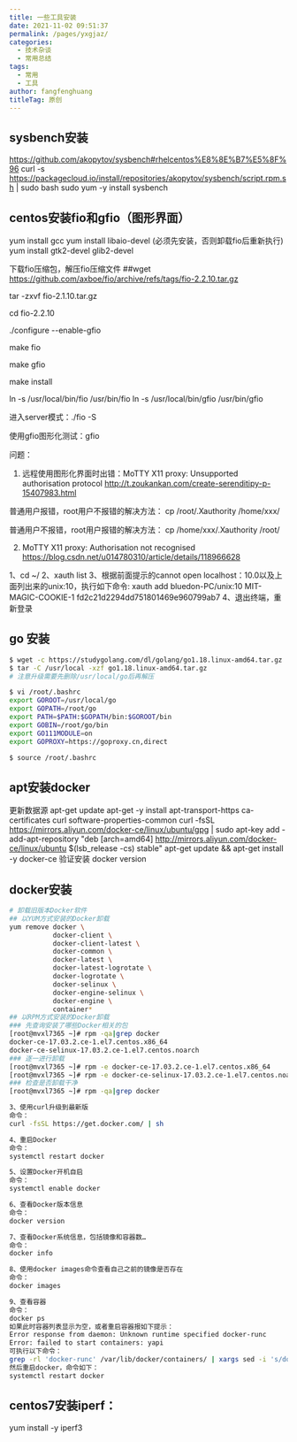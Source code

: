 ```yaml
---
title: 一些工具安装
date: 2021-11-02 09:51:37
permalink: /pages/yxgjaz/
categories: 
  - 技术杂谈
  - 常用总结
tags: 
  - 常用
  - 工具
author: fangfenghuang
titleTag: 原创
---
```


## sysbench安装
https://github.com/akopytov/sysbench#rhelcentos%E8%8E%B7%E5%8F%96
curl -s https://packagecloud.io/install/repositories/akopytov/sysbench/script.rpm.sh | sudo bash
sudo yum -y install sysbench


## centos安装fio和gfio（图形界面）
yum install gcc
yum install libaio-devel (必须先安装，否则卸载fio后重新执行)
yum install gtk2-devel glib2-devel

下载fio压缩包，解压fio压缩文件
##wget https://github.com/axboe/fio/archive/refs/tags/fio-2.2.10.tar.gz

tar -zxvf fio-2.1.10.tar.gz

cd fio-2.2.10

./configure --enable-gfio

make fio

make gfio

make install

ln -s /usr/local/bin/fio /usr/bin/fio
ln -s /usr/local/bin/gfio /usr/bin/gfio

进入server模式：./fio -S

使用gfio图形化测试：gfio


问题：

1. 远程使用图形化界面时出错：MoTTY X11 proxy: Unsupported authorisation protocol
http://t.zoukankan.com/create-serenditipy-p-15407983.html

普通用户报错，root用户不报错的解决方法：
cp /root/.Xauthority /home/xxx/

普通用户不报错，root用户报错的解决方法：
cp /home/xxx/.Xauthority /root/

2. MoTTY X11 proxy: Authorisation not recognised
https://blog.csdn.net/u014780310/article/details/118966628

1、cd ~/
2、xauth list
3、根据前面提示的cannot open localhost：10.0以及上面列出来的unix:10，执行如下命令:
xauth add bluedon-PC/unix:10 MIT-MAGIC-COOKIE-1 fd2c21d2294dd751801469e960799ab7
4、退出终端，重新登录



## go 安装
```bash
$ wget -c https://studygolang.com/dl/golang/go1.18.linux-amd64.tar.gz
$ tar -C /usr/local -xzf go1.18.linux-amd64.tar.gz
# 注意升级需要先删除/usr/local/go后再解压

$ vi /root/.bashrc
export GOROOT=/usr/local/go
export GOPATH=/root/go
export PATH=$PATH:$GOPATH/bin:$GOROOT/bin
export GOBIN=/root/go/bin
export GO111MODULE=on
export GOPROXY=https://goproxy.cn,direct

$ source /root/.bashrc


```

## apt安装docker
更新数据源
apt-get update
apt-get -y install apt-transport-https ca-certificates curl software-properties-common
curl -fsSL https://mirrors.aliyun.com/docker-ce/linux/ubuntu/gpg | sudo apt-key add -
add-apt-repository "deb [arch=amd64] http://mirrors.aliyun.com/docker-ce/linux/ubuntu $(lsb_release -cs) stable"
apt-get update && apt-get install -y docker-ce
验证安装
docker version


## docker安装
```bash
# 卸载旧版本Docker软件
## 以YUM方式安装的Docker卸载
yum remove docker \
           docker-client \
           docker-client-latest \
           docker-common \
           docker-latest \
           docker-latest-logrotate \
           docker-logrotate \
           docker-selinux \
           docker-engine-selinux \
           docker-engine \
           container*
## 以RPM方式安装的Docker卸载
### 先查询安装了哪些Docker相关的包
[root@mvxl7365 ~]# rpm -qa|grep docker
docker-ce-17.03.2.ce-1.el7.centos.x86_64
docker-ce-selinux-17.03.2.ce-1.el7.centos.noarch
### 逐一进行卸载
[root@mvxl7365 ~]# rpm -e docker-ce-17.03.2.ce-1.el7.centos.x86_64
[root@mvxl7365 ~]# rpm -e docker-ce-selinux-17.03.2.ce-1.el7.centos.noarch
### 检查是否卸载干净
[root@mvxl7365 ~]# rpm -qa|grep docker

3、使用curl升级到最新版
命令：
curl -fsSL https://get.docker.com/ | sh

4、重启Docker
命令：
systemctl restart docker

5、设置Docker开机自启
命令：
systemctl enable docker

6、查看Docker版本信息
命令：
docker version

7、查看Docker系统信息，包括镜像和容器数…
命令：
docker info

8、使用docker images命令查看自己之前的镜像是否存在
命令：
docker images

9、查看容器
命令：
docker ps
如果此时容器列表显示为空，或者重启容器报如下提示：
Error response from daemon: Unknown runtime specified docker-runc
Error: failed to start containers: yapi
可执行以下命令：
grep -rl 'docker-runc' /var/lib/docker/containers/ | xargs sed -i 's/docker-runc/runc/g'
然后重启docker，命令如下：
systemctl restart docker
```


## centos7安装iperf：

yum install -y iperf3

